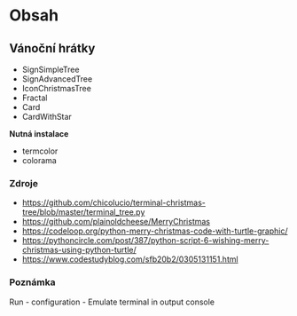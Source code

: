 # Obsah 
## Vánoční hrátky

* SignSimpleTree
* SignAdvancedTree
* IconChristmasTree
* Fractal
* Card
* CardWithStar

**Nutná instalace**
* termcolor
* colorama




### Zdroje
* https://github.com/chicolucio/terminal-christmas-tree/blob/master/terminal_tree.py
* https://github.com/plainoldcheese/MerryChristmas
* https://codeloop.org/python-merry-christmas-code-with-turtle-graphic/
* https://pythoncircle.com/post/387/python-script-6-wishing-merry-christmas-using-python-turtle/
* https://www.codestudyblog.com/sfb20b2/0305131151.html

### Poznámka
Run - configuration - Emulate terminal in output console
